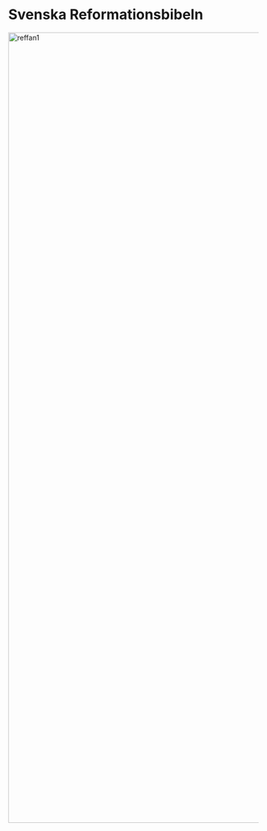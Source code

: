# Svenska Reformationsbibeln
<img width="1427" height="1592" alt="reffan1" src="https://github.com/user-attachments/assets/de51816f-2eee-4b50-9f64-d9b05cf0927b" />
